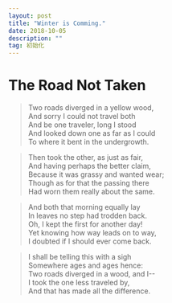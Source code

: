 ```yaml
---
layout: post
title: "Winter is Comming."
date: 2018-10-05
description: ""
tag: 初始化
---
```


# The Road Not Taken

> Two roads diverged in a yellow wood,  
> And sorry I could not travel both  
> And be one traveler, long I stood  
> And looked down one as far as I could  
> To where it bent in the undergrowth.  

> Then took the other, as just as fair,  
> And having perhaps the better claim,  
> Because it was grassy and wanted wear;  
> Though as for that the passing there  
> Had worn them really about the same.  

> And both that morning equally lay  
> In leaves no step had trodden back.  
> Oh, I kept the first for another day!  
> Yet knowing how way leads on to way,  
> I doubted if I should ever come back.  

> I shall be telling this with a sigh  
> Somewhere ages and ages hence:  
> Two roads diverged in a wood, and I--  
> I took the one less traveled by,  
> And that has made all the difference.

